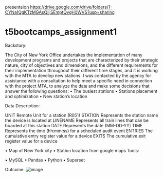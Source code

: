 
presentaion
https://drive.google.com/drive/folders/1-CYNa1QgKTzMGAsQijiSEmptQvgH0WVS?usp=sharing

# t5bootcamps_assignment1



Backstory:

The City of New York Office undertakes the implementation of many development programs and projects that are characterized by their strategic nature, city of objectives and dimensions, and the different requirements for their implementation throughout their different time stages, and it is working with the MTA to develop new stations.
I was contacted by the agency for assistance with a consultation to help meet a specific need in connection with the project MTA, to analyze the data and make some decisions that answer the following questions:
•	The busiest stations
•	Stations placement and optimization
•	New station’s location

Data Description:

UNIT	Remote Unit for a station (R051)
STATION	Represents the station name the device is located at
LINENAME	Represents all train lines that can be boarded at this station
DATE	Represents the date (MM-DD-YY)
TIME	Represents the time (hh:mm:ss) for a scheduled audit event
ENTRIES	The cumulative entry register value for a device
EXITS	The cumulative exit register value for a device

•	Map of New York city
•	Station location from google maps
Tools:

•	MySQL
•	Pandas
•	Python
•	Superset

Outcome:
![image](https://user-images.githubusercontent.com/66310232/135725660-f93fff89-d3e3-47e0-b141-c209a88dbe71.png)
